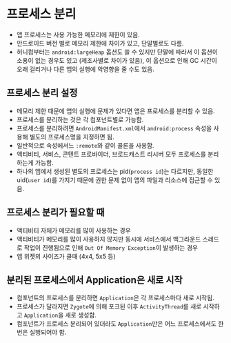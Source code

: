# 프로세스 분리
* 앱 프로세스는 사용 가능한 메모리에 제한이 있음.
* 안드로이드 버전 별로 메모리 제한에 차이가 있고, 단말별로도 다름.
* 허니컴부터는 `android:largeHeap` 옵션도 쓸 수 있지만 단말에 따라서 이 옵션이 소용이 없는 경우도 있고 (제조사별로 차이가 있음), 이 옵션으로 인해 GC 시간이 오래 걸리거나 다른 앱의 실행에 악영향을 줄 수도 있음.

## 프로세스 분리 설정
* 메모리 제한 때문에 앱의 실행에 문제가 있다면 앱은 프로세스를 분리할 수 있음.
* 프로세스를 분리하는 것은 각 컴포넌트별로 가능함.
* 프로세스를 분리하려면 `AndroidManifest.xml`에서 `android:process` 속성을 사용해 별도의 프로세스명을 지정하면 됨.
* 일반적으로 속성에서느 `:remote`와 같이 콜론을 사용함.
* 액티비티, 서비스, 콘텐트 프로바이더, 브로드캐스트 리시버 모두 프로세스를 분리하는게 가능함.
* 하나의 앱에서 생성된 별도의 프로세스는 pid(`process id`)는 다르지만, 동일한 uid(`user id`)를 가지기 때문에 권한 문제 없이 앱의 파일과 리소스에 접근할 수 있음.

## 프로세스 분리가 필요할 때
* 액티비티 자체가 메모리를 많이 사용하는 경우
* 액티비티가 메모리를 많이 사용하지 않지만 동시에 서비스에서 백그라운드 스레드로 작업이 진행됨으로 인해 `Out Of Memory Exception`이 발생하는 경우
* 앱 위젯의 사이즈가 클때 (4x4, 5x5 등)

## 분리된 프로세스에서 Application은 새로 시작
* 컴포넌트의 프로세스를 분리하면 `Application`은 각 프로세스마다 새로 시작됨.
* 프로세스가 달라지면 `Zygote`에 의해 포크된 이후 `ActivityThread`를 새로 시작하고 `Application`을 새로 생성함.
* 컴포넌트가 프로세스 분리되어 있더라도 `Application`만은 어느 프로세스에서도 한번은 실행되어야 함.